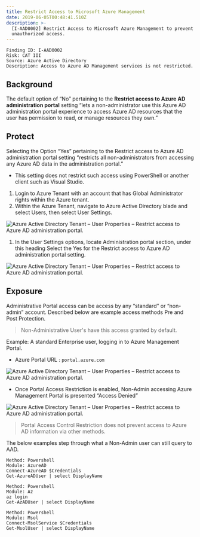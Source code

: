 ```yaml
---
title: Restrict Access to Microsoft Azure Management
date: 2019-06-05T00:48:41.510Z
description: >-
  [I-AAD0002] Restrict Access to Microsoft Azure Management to prevent
  unauthorized access.
---
```

```
Finding ID: I-AAD0002
Risk: CAT III
Source: Azure Active Directory
Description: Access to Azure AD Management services is not restricted.
```

## Background

The default option of “No” pertaining to the **Restrict access to Azure AD administration portal** setting “lets a non-administrator use this Azure AD administration portal experience to access Azure AD resources that the user has permission to read, or manage resources they own.”

## Protect

Selecting the Option “Yes” pertaining to the Restrict access to Azure AD administration portal setting “restricts all non-administrators from accessing any Azure AD data in the administration portal.”

* This setting does not restrict such access using PowerShell or another client such as Visual Studio.

1. Login to Azure Tenant with an account that has Global Administrator rights within the Azure tenant.
2. Within the Azure Tenant, navigate to Azure Active Directory blade and select Users, then select User Settings.

![Azure Active Directory Tenant – User Properties – Restrict access to Azure AD administration portal.](/img/azure-inno-ad-01_001.png "Azure Active Directory Tenant – User Properties – Restrict access to Azure AD administration portal.")

1. In the User Settings options, locate Administration portal section, under this heading Select the Yes for the Restrict access to Azure AD administration portal setting.

![Azure Active Directory Tenant – User Properties – Restrict access to Azure AD administration portal.](/img/azure-inno-ad-01_002.png "Azure Active Directory Tenant – User Properties – Restrict access to Azure AD administration portal.")

## Exposure

Administrative Portal access can be access by any “standard” or “non-admin” account. Described below are example access methods Pre and Post Protection. 

> Non-Administrative User's have this access granted by default.

Example: A standard Enterprise user, logging in to Azure Management Portal.

* Azure Portal URL : `portal.azure.com`

![Azure Active Directory Tenant – User Properties – Restrict access to Azure AD administration portal.](/img/azure-inno-ad-03.png "Azure Active Directory Tenant – User Properties – Restrict access to Azure AD administration portal.")

* Once Portal Access Restriction is enabled, Non-Admin accessing Azure Management Portal is presented “Access Denied”

![Azure Active Directory Tenant – User Properties – Restrict access to Azure AD administration portal.](/img/azure-inno-ad-04.png "Azure Active Directory Tenant – User Properties – Restrict access to Azure AD administration portal.")

> Portal Access Control Restriction does not prevent access to Azure AD information via other methods. 

The below examples step through what a Non-Admin user can still query to AAD.

```
Method: Powershell
Module: AzureAD
Connect-AzureAD $Credentials
Get-AzureADUser | select DisplayName
```

```
Method: Powershell
Module: Az
az login
Get-AzADUser | select DisplayName
```

```
Method: Powershell
Module: Msol
Connect-MsolService $Credentials
Get-MsolUser | select DisplayName
```
